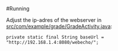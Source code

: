 #Running

Adjust the ip-adres of the webserver in [src/com/example/grade/GradeActivity.java](src/com/example/grade/GradeActivity.java):

```
private static final String baseUrl = "http://192.168.1.4:8080/webecho/";
```
